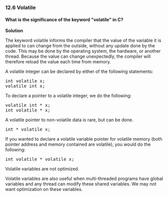 ### 12.6 Volatile

#### What is the significance of the keyword "volatile" in C?

**Solution**

The keyword volatile informs the compiler that the value of the variable it is applied to
can change from the outside, without any update done by the code. This may be done by the
operating system, the hardware, or another thread. Because the value can change unexpectedly,
the compiler will therefore reload the value each time from memory. 

A volatile integer can be declared by either of the following statements:

<pre>
int volatile x;
volatile int x;
</pre>

To declare a pointer to a volatile integer, we do the following:

<pre>
volatile int * x;
int volatile * x;
</pre>

A volatile pointer to non-volatile data is rare, but can be done.

<pre>
int * volatile x;
</pre>

If you wanted to declare a volatile variable pointer for volatile memory (both pointer address
and memory contained are volatile), you would do the following:

<pre>
int volatile * volatile x;
</pre>

Volatile variables are not optimized.

Volatile variables are also useful when multi-threaded programs have global variables and any thread
can modify these shared variables. We may not want optimization on these variables. 